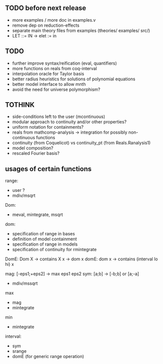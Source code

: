 ## TODO before next release

- more examples / more doc in examples.v
- remove dep on reduction-effects
- separate main theory files from examples (theories/ examples/ src/)
- LET ::= IN -> elet := in

## TODO

- further improve syntax/reification (eval, quantifiers)
- more functions on reals from coq-interval
- interpolation oracle for Taylor basis
- better radius heuristics for solutions of polynomial equations
- better model interface to allow mnth
- avoid the need for universe polymorphism?

## TOTHINK

- side-conditions left to the user (mcontinuous)
- modular approach to continuity and/or other properties?
- uniform notation for containments?
- reals from mathcomp-analysis -> integration for possibly non-continuous functions
- continuity (from Coquelicot) vs continuity_pt (from Reals.Ranalysis1)
- model composition?
- rescaled Fourier basis?
  

## usages of certain functions

range:
- user ?
- mdiv/msqrt

Dom:
- meval, mintegrate, msqrt

dom:
- specification of range in bases
- definition of model containment
- specification of range in models
- specification of continuity for rmintegrate

DomE: Dom X -> contains X x -> dom x
domE: dom x -> contains (interval lo hi) x


mag: [-eps1;+eps2] -> max eps1 eps2
sym: [a;b] -> [-b;b] or [a;-a]
- mdiv/mssqrt

max
- mag
- mintegrate

min
- mintegrate

interval:
- sym
- srange
- domE (for generic range operation)

